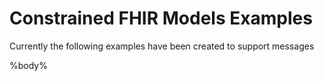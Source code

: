 # Constrained FHIR Models Examples #

Currently the following examples have been created to support messages

%body%